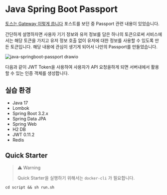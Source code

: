 # Java Spring Boot Passport

[토스는 Gateway 이렇게 씁니다](https://toss.tech/article/slash23-server) 포스트를 보던 중 Passport 관련 내용이 있었습니다.

간단하게 설명하자면 사용자 기기 정보와 유저 정보를 담은 하나의 토큰으로써 서비스에서는 해당 토큰을 가지고 유저 정보 호출 없이 유저에 대한 정보를 사용할 수 있도록 만든 토큰입니다.
해당 내용에 관심이 생기게 되어서 나만의 Passport를 만들었습니다.

![java-springboot-passport drawio](https://github.com/KIMSEI1124/backend_in_action/assets/74192619/20a205cc-32d3-44d8-aa37-59a9b45268f2)

다음과 같이 JWT Token을 사용하여 사용자가 API 요청을하게 되면 서버내에서 활용할 수 있는 인증 객체를 생성합니다.

## 실습 환경

- Java 17
- Lombok
- Spring Boot 3.2.x
- Spring Data JPA
- Spring Web
- H2 DB
- JWT 0.11.2
- Redis

## Quick Starter

> ⚠️ Warning
> 
> Quick Starter을 실행하기 위해서는 `docker-cli` 가 필요합니다.

```shell
cd script && sh run.sh
```

